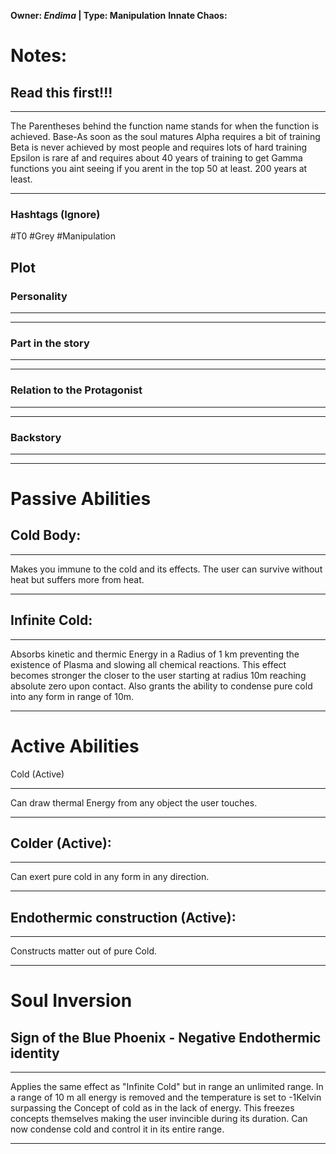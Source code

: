 
**Owner:  *Endima*  | Type: Manipulation**
**Innate Chaos:**

# Notes:

## Read this first!!!
___
The Parentheses behind the function name stands for when the function is achieved.
Base-As soon as the soul matures
Alpha requires a bit of training 
Beta is never achieved by most people and requires lots of hard training
Epsilon is rare af and requires about 40 years of training to get
Gamma functions you aint seeing if you arent in the top 50 at least. 200 years at least.
___
### Hashtags (Ignore)
#T0 
#Grey 
#Manipulation 
## Plot
### Personality
___

___
### Part in the story
___

___
### Relation to the Protagonist
___

___
### Backstory
___

___

# Passive Abilities

## Cold Body:
___
Makes you immune to the cold and its effects. The user can survive without heat but suffers more from heat.
___

## Infinite Cold:
___
Absorbs kinetic and thermic Energy in a Radius of 1 km preventing the existence of Plasma and slowing all chemical reactions. This effect becomes stronger the closer to the user starting at radius 10m reaching absolute zero upon contact. Also grants the ability to condense pure cold into any form in range of 10m.
______________________________________________




# Active Abilities


Cold (Active)
___
Can draw thermal Energy from any object the user touches.
___ 
## Colder (Active):
___ 
Can exert pure cold in any form in any direction.
___ 

## Endothermic construction (Active):
___
Constructs matter out of pure Cold.
___

# Soul Inversion
## Sign of the Blue Phoenix - Negative Endothermic identity
___
Applies the same effect as "Infinite Cold" but in range an unlimited range. In a range of 10 m all energy is removed and the temperature is set to -1Kelvin surpassing the Concept of cold as in the lack of energy. This freezes concepts themselves making the user invincible during its duration. Can now condense cold and control it in its entire range. 
___